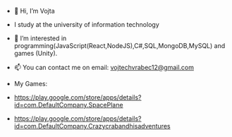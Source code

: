 - 👋 Hi, I’m Vojta
- I study at the university of information technology
- 👀 I’m interested in programming(JavaScript(React,NodeJS),C#,SQL,MongoDB,MySQL) and games (Unity).
- 📫 You can contact me on email: vojtechvrabec12@gmail.com

- My Games:
- https://play.google.com/store/apps/details?id=com.DefaultCompany.SpacePlane
- https://play.google.com/store/apps/details?id=com.DefaultCompany.Crazycrabandhisadventures


